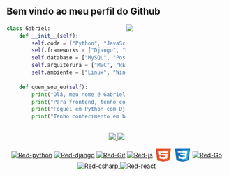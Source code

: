 <h2>Bem vindo ao meu perfil do Github</h2>
<img align='right' src="https://i.pinimg.com/originals/63/73/10/637310f73c53fc11be794aa6927f9325.gif" width="230" margin="4">


```python
class Gabriel:
    def __init__(self):
        self.code = ["Python", "JavaScript", "HTML", "CSS", "Java", "C#", "Golang"]
        self.frameworks = ["Django", "React", "Bootstrap", ".Net"]
        self.database = ["MySQL", "PostgreSQL", "Oracle"]
        self.arquiterura = ["MVC", "REST", "SOAP", "monolithic"]
        self.ambiente = ["Linux", "Windows", "Docker"]
        
    def quem_sou_eu(self):
        print("Olá, meu nome é Gabriel, sou desenvolvedor com foco em backend, mas também tenho conhecimento em frontend.")
        print("Para frontend, tenho conhecimento em React, Bootstrap, HTML e CSS.")
        print("Foquei em Python com Django, mas também tenho conhecimento em outras linguagens e frameworks.")
        print("Tenho conhecimento em banco de dados, arquitetura de software e ambientes de desenvolvimento.") 
```

##

<div style="display: inline_block" align="center">
  <a href="https://github.com/llredxd">
  <img height="180em" src="https://github-readme-stats-eight-delta-81.vercel.app/api?username=llRedXD&show_icons=true&theme=dark&include_all_commits=true&count_private=true"/>
  <img height="180em" src="https://github-readme-stats-eight-delta-81.vercel.app/api/top-langs/?username=llRedXD&layout=compact&count_private=true&theme=dark"/>
</div>
<div style="display: inline_block" align="center"><br>
  
  <img align="center" alt="Red-python" height="30" width="40" src="https://cdn.jsdelivr.net/gh/devicons/devicon/icons/python/python-original.svg">
  <img align="center" alt="Red-django" height="30" width="40" src="https://cdn.jsdelivr.net/gh/devicons/devicon/icons/django/django-plain.svg"> 
  <img align="center" alt="Red-Git" height="30" width="40" src="https://cdn.jsdelivr.net/gh/devicons/devicon/icons/git/git-original.svg">
  <img align="center" alt="Red-js" height="30" width="40" src="https://cdn.jsdelivr.net/gh/devicons/devicon/icons/javascript/javascript-original.svg">
  <img align="center" alt="Red-HTML" height="30" width="40" src="https://raw.githubusercontent.com/devicons/devicon/master/icons/html5/html5-original.svg">
  <img align="center" alt="Red-CSS" height="30" width="40" src="https://raw.githubusercontent.com/devicons/devicon/master/icons/css3/css3-original.svg">
  <img align="center" alt="Red-Go" height="30" width="40" src="https://cdn.jsdelivr.net/gh/devicons/devicon/icons/go/go-original-wordmark.svg">
  <img align="center" alt="Red-csharp" height="30" width="40" src="https://cdn.jsdelivr.net/gh/devicons/devicon/icons/csharp/csharp-plain.svg" />
  <img align="center" alt="Red-react" height="30" width="40" src="https://cdn.jsdelivr.net/gh/devicons/devicon/icons/react/react-original.svg"> 

          
</div>
  
##
